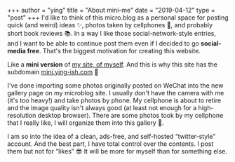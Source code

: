+++
author = "ying"
title = "About mini-me"
date = "2019-04-12"
type = "post"
+++
I'd like to think of this micro.blog as a personal space for posting quick (and weird) ideas ✨, photos taken by cellphones 📸, and probably short book reviews 📚. In a way I like those social-network-style entries, and I want to be able to continue post them even if I decided to go **social-media free**. That's the biggest motivation for creating this website.   

Like a **mini version** of [my site, of myself](https://www.ying-ish.com/). And this is why this site has the subdomain [mini.ying-ish.com](https://mini.ying-ish.com/) 🐣  

I've done importing some photos originally posted on WeChat into the new gallery page on my microblog site. I usually don't have the camera with me (it's too heavy!) and take photos by phone. My cellphone is about to retire and the image quality isn't always good (at least not enough for a high-resolution desktop browser). There are some photos took by my cellphone that I really like, I will organize them into this gallery 🌇.  

I am so into the idea of a clean, ads-free, and self-hosted “twitter-style” account. And the best part, I have total control over the contents. I post them but not for “likes” 😎 It will be more for myself than for something else. 